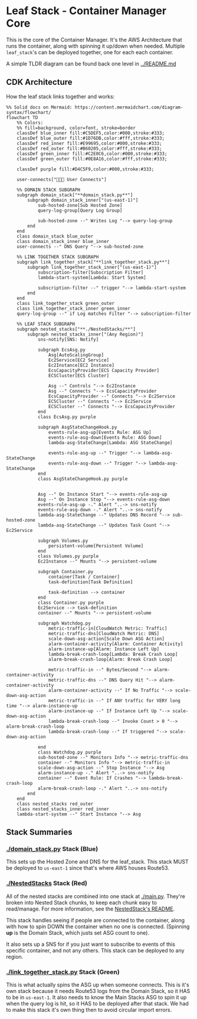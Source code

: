 # Leaf Stack - Container Manager Core

This is the core of the Container Manager. It's the AWS Architecture that runs the container, along with spinning it up/down when needed. Multiple `leaf_stack`'s can be deployed together, one for each each container.

A simple TLDR diagram can be found back one level in [../README.md](../README.md#leaf-stack-summary)

## CDK Architecture

How the leaf stack links together and works:

```mermaid
%% Solid docs on Mermaid: https://content.mermaidchart.com/diagram-syntax/flowchart/
flowchart TD
    %% Colors:
    %% fill=background, color=font, stroke=border
    classDef blue_inner fill:#C5DEF5,color:#000,stroke:#333;
    classDef blue_outer fill:#1D76DB,color:#fff,stroke:#333;
    classDef red_inner fill:#E99695,color:#000,stroke:#333;
    classDef red_outer fill:#B60205,color:#fff,stroke:#333;
    classDef green_inner fill:#C2E0C6,color:#000,stroke:#333;
    classDef green_outer fill:#0E8A16,color:#fff,stroke:#333;

    classDef purple fill:#D4C5F9,color:#000,stroke:#333;

    user-connects["🧑‍🤝‍🧑 User Connects"]

    %% DOMAIN STACK SUBGRAPH
    subgraph domain_stack["**domain_stack.py**"]
        subgraph domain_stack_inner["(us-east-1)"]
            sub-hosted-zone[Sub Hosted Zone]
            query-log-group[Query Log Group]

            sub-hosted-zone --" Writes Log "--> query-log-group
        end
    end
    class domain_stack blue_outer
    class domain_stack_inner blue_inner
    user-connects --" DNS Query "--> sub-hosted-zone

    %% LINK TOGETHER STACK SUBGRAPH
    subgraph link_together_stack["**link_together_stack.py**"]
        subgraph link_together_stack_inner["(us-east-1)"]
            subscription-filter[Subscription Filter]
            lambda-start-system[Lambda: Start System]

            subscription-filter --" trigger "--> lambda-start-system
        end
    end
    class link_together_stack green_outer
    class link_together_stack_inner green_inner
    query-log-group --" if Log matches Filter "--> subscription-filter

    %% LEAF STACK SUBGRAPH
    subgraph nested_stacks["**./NestedStacks/**"]
        subgraph nested_stacks_inner["(Any Region)"]
            sns-notify[SNS: Notify]

            subgraph EcsAsg.py
                Asg[AutoScalingGroup]
                Ec2Service[EC2 Service]
                Ec2Instance[EC2 Instance]
                EcsCapacityProvider[ECS Capacity Provider]
                ECSCluster[ECS Cluster]

                Asg --" Controls "--> Ec2Instance
                Asg --" Connects "--> EcsCapacityProvider
                EcsCapacityProvider --" Connects "--> Ec2Service
                ECSCluster --" Connects "--> Ec2Service
                ECSCluster --" Connects "--> EcsCapacityProvider
            end
            class EcsAsg.py purple

            subgraph AsgStateChangeHook.py
                events-rule-asg-up[Events Rule: ASG Up]
                events-rule-asg-down[Events Rule: ASG Down]
                lambda-asg-StateChange[Lambda: ASG StateChange]

                events-rule-asg-up --" Trigger "--> lambda-asg-StateChange
                events-rule-asg-down --" Trigger "--> lambda-asg-StateChange
            end
            class AsgStateChangeHook.py purple


            Asg --" On Instance Start "--> events-rule-asg-up
            Asg --" On Instance Stop "--> events-rule-asg-down
            events-rule-asg-up -." Alert "..-> sns-notify
            events-rule-asg-down -." Alert "..-> sns-notify
            lambda-asg-StateChange --" Updates DNS Record "--> sub-hosted-zone
            lambda-asg-StateChange --" Updates Task Count "--> Ec2Service

            subgraph Volumes.py
                persistent-volume[Persistent Volume]
            end
            class Volumes.py purple
            Ec2Instance --" Mounts "--> persistent-volume

            subgraph Container.py
                container[Task / Container]
                task-definition[Task Definition]

                task-definition --> container
            end
            class Container.py purple
            Ec2Service --> task-definition
            container --" Mounts "--> persistent-volume

            subgraph Watchdog.py
                metric-traffic-in[CloudWatch Metric: Traffic]
                metric-traffic-dns[CloudWatch Metric: DNS]
                scale-down-asg-action[Scale Down ASG Action]
                alarm-container-activity[Alarm: Container Activity]
                alarm-instance-up[Alarm: Instance Left Up]
                lambda-break-crash-loop[Lambda: Break Crash Loop]
                alarm-break-crash-loop[Alarm: Break Crash Loop]

                metric-traffic-in --" Bytes/Second "--> alarm-container-activity
                metric-traffic-dns --" DNS Query Hit "--> alarm-container-activity
                alarm-container-activity --" If No Traffic "--> scale-down-asg-action
                metric-traffic-in --" If ANY traffic for VERY long time "--> alarm-instance-up
                alarm-instance-up --" If Instance Left Up "--> scale-down-asg-action
                lambda-break-crash-loop --" Invoke Count > 0 "--> alarm-break-crash-loop
                lambda-break-crash-loop --" If triggered "--> scale-down-asg-action

            end
            class Watchdog.py purple
            sub-hosted-zone --" Monitors Info "--> metric-traffic-dns
            container --" Monitors Info "--> metric-traffic-in
            scale-down-asg-action --" Stop Instance "--> Asg
            alarm-instance-up -." Alert "..-> sns-notify
            container --" Event Rule: If Crashes "--> lambda-break-crash-loop
            alarm-break-crash-loop -." Alert "..-> sns-notify
        end
    end
    class nested_stacks red_outer
    class nested_stacks_inner red_inner
    lambda-start-system --" Start Instance "--> Asg
```

## Stack Summaries

### [./domain_stack.py](./domain_stack.py) Stack (Blue)

This sets up the Hosted Zone and DNS for the leaf_stack. This stack MUST be deployed to `us-east-1` since that's where AWS houses Route53.

### [./NestedStacks](./NestedStacks/) Stack (Red)

All of the nested stacks are combined into one stack at [./main.py](./main.py). They're broken into Nested Stack chunks, to keep each chunk easy to read/manage. For more information, see the [NestedStack's README](./NestedStacks/README.md).

This stack handles seeing if people are connected to the container, along with how to spin DOWN the container when no one is connected. (Spinning **up** is the Domain Stack, which justs set ASG count to one).

It also sets up a SNS for if you just want to subscribe to events of this specific container, and not any others. This stack can be deployed to any region.

### [./link_together_stack.py](./link_together_stack.py) Stack (Green)

This is what actually spins the ASG up when someone connects. This is it's own stack because it needs Route53 logs from the Domain Stack, so it HAS to be in `us-east-1`. It also needs to know the Main Stacks ASG to spin it up when the query log is hit, so it HAS to be deployed after that stack. We had to make this stack it's own thing then to avoid circular import errors.
